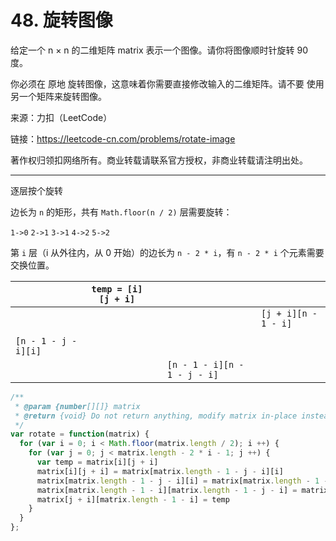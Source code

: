 # 48. 旋转图像

给定一个 n × n 的二维矩阵 matrix 表示一个图像。请你将图像顺时针旋转 90 度。

你必须在 原地 旋转图像，这意味着你需要直接修改输入的二维矩阵。请不要 使用另一个矩阵来旋转图像。

来源：力扣（LeetCode）

链接：<https://leetcode-cn.com/problems/rotate-image>

著作权归领扣网络所有。商业转载请联系官方授权，非商业转载请注明出处。

---

逐层按个旋转

边长为 `n` 的矩形，共有 `Math.floor(n / 2)` 层需要旋转：

`1->0` `2->1` `3->1` `4->2` `5->2`

第 `i` 层（i 从外往内，从 0 开始）的边长为 `n - 2 * i`，有 `n - 2 * i` 个元素需要交换位置。

| |`temp = [i][j + i]`| | | |
|---|---|---|---|---|
| | | | |`[j + i][n - 1 - i]` |
|   |   |   |   |   |
|`[n - 1 - j - i][i]` | | | | |
| | | | `[n - 1 - i][n - 1 - j - i]`| |

```js
/**
 * @param {number[][]} matrix
 * @return {void} Do not return anything, modify matrix in-place instead.
 */
var rotate = function(matrix) {
  for (var i = 0; i < Math.floor(matrix.length / 2); i ++) {
    for (var j = 0; j < matrix.length - 2 * i - 1; j ++) {
      var temp = matrix[i][j + i]
      matrix[i][j + i] = matrix[matrix.length - 1 - j - i][i]
      matrix[matrix.length - 1 - j - i][i] = matrix[matrix.length - 1 - i][matrix.length - 1 - j - i]
      matrix[matrix.length - 1 - i][matrix.length - 1 - j - i] = matrix[j + i][matrix.length - 1 - i]
      matrix[j + i][matrix.length - 1 - i] = temp
    }
  }
};
```
